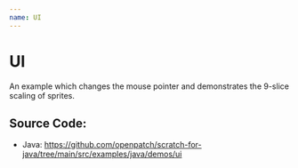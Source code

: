 ```yaml
---
name: UI
---
```


# UI

An example which changes the mouse pointer and demonstrates the 9-slice scaling of sprites.

## Source Code:

- Java: https://github.com/openpatch/scratch-for-java/tree/main/src/examples/java/demos/ui

